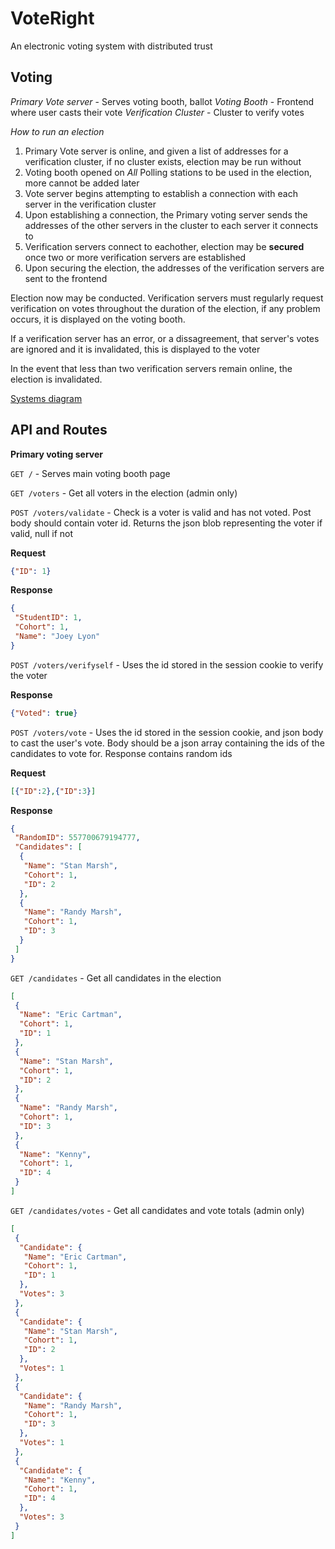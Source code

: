 # VoteRight

An electronic voting system with distributed trust

## Voting

*Primary Vote server* - Serves voting booth, ballot
*Voting Booth* - Frontend where user casts their vote
*Verification Cluster* - Cluster to verify votes

*How to run an election*

1) Primary Vote server is online, and given a list of addresses for a verification cluster, if no cluster exists, election may be run without
2) Voting booth opened on *All* Polling stations to be used in the election, more cannot be added later
3) Vote server begins attempting to establish a connection with each server in the verification cluster
4) Upon establishing a connection, the Primary voting server sends the addresses of the other servers in the cluster to each server it connects to
5) Verification servers connect to eachother, election may be __secured__ once two or more verification servers are established
6) Upon securing the election, the addresses of the verification servers are sent to the frontend

Election now may be conducted. Verification servers must regularly request verification on votes throughout the duration of the election, if any problem occurs, it is displayed on the voting booth.

If a verification server has an error, or a dissagreement, that server's votes are ignored and it is invalidated, this is displayed to the voter

In the event that less than two verification servers remain online, the election is invalidated.

[Systems diagram](verificationdiagram.pdf)


## API and Routes

**Primary voting server**

`GET /` - Serves main voting booth page

`GET /voters` - Get all voters in the election (admin only)

`POST /voters/validate` - Check is a voter is valid and has not voted. Post body should contain voter id. Returns the json blob representing the voter if valid, null if not

**Request**

```json
{"ID": 1}
```

**Response**

```json
{
 "StudentID": 1,
 "Cohort": 1,
 "Name": "Joey Lyon"
}
```

`POST /voters/verifyself` - Uses the id stored in the session cookie to verify the voter

**Response**
```json
{"Voted": true}
```

`POST /voters/vote` - Uses the id stored in the session cookie, and json body to cast the user's vote. Body should be a json array containing the ids of the candidates to vote for. Response contains random ids

**Request**

```json
[{"ID":2},{"ID":3}]
```

**Response**

```json
{
 "RandomID": 557700679194777,
 "Candidates": [
  {
   "Name": "Stan Marsh",
   "Cohort": 1,
   "ID": 2
  },
  {
   "Name": "Randy Marsh",
   "Cohort": 1,
   "ID": 3
  }
 ]
}
```

`GET /candidates` - Get all candidates in the election

```json
[
 {
  "Name": "Eric Cartman",
  "Cohort": 1,
  "ID": 1
 },
 {
  "Name": "Stan Marsh",
  "Cohort": 1,
  "ID": 2
 },
 {
  "Name": "Randy Marsh",
  "Cohort": 1,
  "ID": 3
 },
 {
  "Name": "Kenny",
  "Cohort": 1,
  "ID": 4
 }
]
```

`GET /candidates/votes` - Get all candidates and vote totals (admin only)

```json
[
 {
  "Candidate": {
   "Name": "Eric Cartman",
   "Cohort": 1,
   "ID": 1
  },
  "Votes": 3
 },
 {
  "Candidate": {
   "Name": "Stan Marsh",
   "Cohort": 1,
   "ID": 2
  },
  "Votes": 1
 },
 {
  "Candidate": {
   "Name": "Randy Marsh",
   "Cohort": 1,
   "ID": 3
  },
  "Votes": 1
 },
 {
  "Candidate": {
   "Name": "Kenny",
   "Cohort": 1,
   "ID": 4
  },
  "Votes": 3
 }
]
```